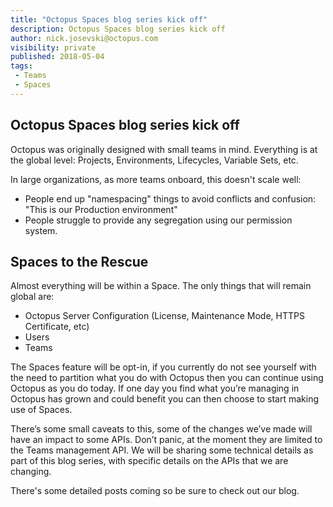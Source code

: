 ```yaml
---
title: "Octopus Spaces blog series kick off"
description: Octopus Spaces blog series kick off
author: nick.josevski@octopus.com
visibility: private
published: 2018-05-04
tags:
 - Teams
 - Spaces
---
```



## Octopus Spaces blog series kick off

Octopus was originally designed with small teams in mind. Everything is at the global level: Projects, Environments, Lifecycles, Variable Sets, etc.

In large organizations, as more teams onboard, this doesn't scale well:

 - People end up "namespacing" things to avoid conflicts and confusion: "This is our Production environment"
 - People struggle to provide any segregation using our permission system.

## Spaces to the Rescue

Almost everything will be within a Space. The only things that will remain global are:

 - Octopus Server Configuration (License, Maintenance Mode, HTTPS Certificate, etc)
 - Users
 - Teams


The Spaces feature will be opt-in, if you currently do not see yourself with the need to partition what you do with Octopus then you can continue using Octopus as you do today. If one day you find what you’re managing in Octopus has grown and could benefit you can then choose to start making use of Spaces.

There’s some small caveats to this, some of the changes we’ve made will have an impact to some APIs. Don’t panic, at the moment they are limited to the Teams management API.  We will be sharing some technical details as part of this blog series, with specific details on the APIs that we are changing. 

There's some detailed posts coming so be sure to check out our blog.  
